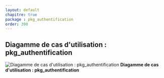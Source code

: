```yaml
---
layout: default
chapitre: true
package : pkg_authentification
order: 390
---
```


## Diagamme de cas d'utilisation : pkg_authentification

![Diagamme de cas d'utilisation : pkg_authentification](/prototype/diagrammes/pkg_authentification/uses_cases_pkg_technologies.svg)
**Diagamme de cas d'utilisation : pkg_authentification**